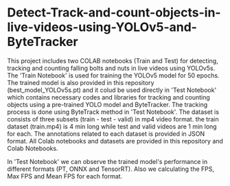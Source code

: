 # Detect-Track-and-count-objects-in-live-videos-using-YOLOv5-and-ByteTracker
 This project includes two COLAB notebooks (Train and Test) for detecting, tracking and counting falling bolts and nuts in live videos using YOLOv5s. The 'Train Notebook' is used for training the YOLOv5 model for 50 epochs. The trained model is also provided in this repository (best_model_YOLOv5s.pt) and it colud be used directly in 'Test Notebook' which contains necessary codes and libraries for tracking and counting objects using a pre-trained YOLO model and ByteTracker.  The tracking process is done using ByteTrack method in 'Test Notebook'. The dataset is consists of three subsets (train - test - valid) in mp4 video format.  the train dataset (train.mp4) is 4 min long while test and valid videos are 1 min long for each. The annotations related to each dataset is provided in JSON format.  All Colab notebooks and datasets are provided in this repository and Colab Notebooks.

In 'Test Notebook' we can observe the trained model's performance in different formats (PT, ONNX and TensorRT). Also we calculating the FPS, Max FPS and Mean FPS for each format.

